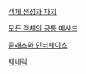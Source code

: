 [객체 생성과 파괴](https://github.com/jhsong2580/Reading/blob/master/effectivejava/readme/c2_README.md)

[모든 객체의 공통 메서드](https://github.com/jhsong2580/Reading/blob/master/effectivejava/readme/c3_README.md)

[클래스와 인터페이스](https://github.com/jhsong2580/Reading/blob/master/effectivejava/readme/c4_README.md)

[제네릭](https://github.com/jhsong2580/Reading/blob/master/effectivejava/readme/c5_README.md)